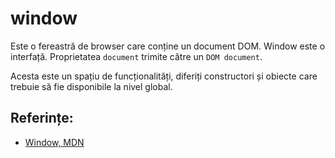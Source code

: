 # window

Este o fereastră de browser care conține un document DOM. Window este o interfață. Proprietatea `document` trimite către un `DOM document`.

Acesta este un spațiu de funcționalități, diferiți constructori și obiecte care trebuie să fie disponibile la nivel global.

## Referințe:

- [Window, MDN](https://developer.mozilla.org/en-US/docs/Web/API/Window)
